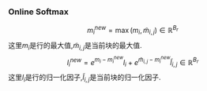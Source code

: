 ### Online Softmax
$$
    m_i^{new}=\max(m_i, \tilde{m}_{i,j})\in\mathbb{R}^{B_r}
$$
这里$m_i$是行的最大值,$\tilde{m}_{i,j}$是当前块的最大值.
$$
    l_i^{new} = e^{m_i-m_i^{new}}l_i + e^{\tilde{m}_{i,j}-m_i^{new}}\tilde{l}_{i,j}\in\mathbb{R}^{B_r}
$$
这里$l_i$是行的归一化因子,$\tilde{l}_{i,j}$是当前块的归一化因子.